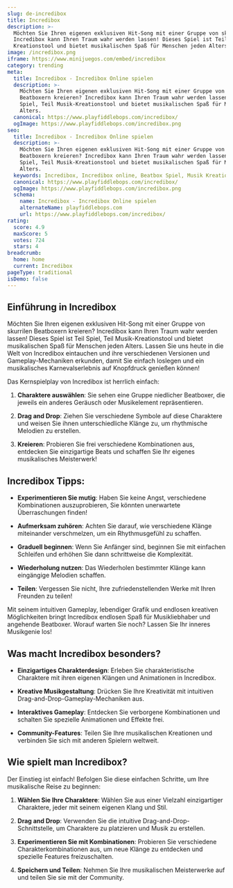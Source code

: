 ```yaml
---
slug: de-incredibox
title: Incredibox
description: >-
  Möchten Sie Ihren eigenen exklusiven Hit-Song mit einer Gruppe von skurrilen Beatboxern kreieren?
  Incredibox kann Ihren Traum wahr werden lassen! Dieses Spiel ist Teil Spiel, Teil Musik-
  Kreationstool und bietet musikalischen Spaß für Menschen jeden Alters.
image: /incredibox.png
iframe: https://www.minijuegos.com/embed/incredibox
category: trending
meta:
  title: Incredibox - Incredibox Online spielen
  description: >-
    Möchten Sie Ihren eigenen exklusiven Hit-Song mit einer Gruppe von skurrilen
    Beatboxern kreieren? Incredibox kann Ihren Traum wahr werden lassen! Dieses Spiel ist Teil
    Spiel, Teil Musik-Kreationstool und bietet musikalischen Spaß für Menschen jeden
    Alters.
  canonical: https://www.playfiddlebops.com/incredibox/
  ogImage: https://www.playfiddlebops.com/incredibox.png
seo:
  title: Incredibox - Incredibox Online spielen
  description: >-
    Möchten Sie Ihren eigenen exklusiven Hit-Song mit einer Gruppe von skurrilen
    Beatboxern kreieren? Incredibox kann Ihren Traum wahr werden lassen! Dieses Spiel ist Teil
    Spiel, Teil Musik-Kreationstool und bietet musikalischen Spaß für Menschen jeden
    Alters.
  keywords: Incredibox, Incredibox online, Beatbox Spiel, Musik Kreation
  canonical: https://www.playfiddlebops.com/incredibox/
  ogImage: https://www.playfiddlebops.com/incredibox.png
  schema:
    name: Incredibox - Incredibox Online spielen
    alternateName: playfiddlebops.com
    url: https://www.playfiddlebops.com/incredibox/
rating:
  score: 4.9
  maxScore: 5
  votes: 724
  stars: 4
breadcrumb:
  home: home
  current: Incredibox
pageType: traditional
isDemo: false
---
```


## Einführung in Incredibox

Möchten Sie Ihren eigenen exklusiven Hit-Song mit einer Gruppe von skurrilen Beatboxern kreieren? Incredibox kann Ihren Traum wahr werden lassen! Dieses Spiel ist Teil Spiel, Teil Musik-Kreationstool und bietet musikalischen Spaß für Menschen jeden Alters. Lassen Sie uns heute in die Welt von Incredibox eintauchen und ihre verschiedenen Versionen und Gameplay-Mechaniken erkunden, damit Sie einfach loslegen und ein musikalisches Karnevalserlebnis auf Knopfdruck genießen können!

Das Kernspielplay von Incredibox ist herrlich einfach:

1. **Charaktere auswählen**: Sie sehen eine Gruppe niedlicher Beatboxer, die jeweils ein anderes Geräusch oder Musikelement repräsentieren.

1. **Drag and Drop**: Ziehen Sie verschiedene Symbole auf diese Charaktere und weisen Sie ihnen unterschiedliche Klänge zu, um rhythmische Melodien zu erstellen.

1. **Kreieren**: Probieren Sie frei verschiedene Kombinationen aus, entdecken Sie einzigartige Beats und schaffen Sie Ihr eigenes musikalisches Meisterwerk!

## Incredibox Tipps:

- **Experimentieren Sie mutig**: Haben Sie keine Angst, verschiedene Kombinationen auszuprobieren, Sie könnten unerwartete Überraschungen finden!

- **Aufmerksam zuhören**: Achten Sie darauf, wie verschiedene Klänge miteinander verschmelzen, um ein Rhythmusgefühl zu schaffen.

- **Graduell beginnen**: Wenn Sie Anfänger sind, beginnen Sie mit einfachen Schleifen und erhöhen Sie dann schrittweise die Komplexität.

- **Wiederholung nutzen**: Das Wiederholen bestimmter Klänge kann eingängige Melodien schaffen.

- **Teilen**: Vergessen Sie nicht, Ihre zufriedenstellenden Werke mit Ihren Freunden zu teilen!

Mit seinem intuitiven Gameplay, lebendiger Grafik und endlosen kreativen Möglichkeiten bringt Incredibox endlosen Spaß für Musikliebhaber und angehende Beatboxer. Worauf warten Sie noch? Lassen Sie Ihr inneres Musikgenie los!

## Was macht Incredibox besonders?

- **Einzigartiges Charakterdesign**: Erleben Sie charakteristische Charaktere mit ihren eigenen Klängen und Animationen in Incredibox.

- **Kreative Musikgestaltung**: Drücken Sie Ihre Kreativität mit intuitiven Drag-and-Drop-Gameplay-Mechaniken aus.

- **Interaktives Gameplay**: Entdecken Sie verborgene Kombinationen und schalten Sie spezielle Animationen und Effekte frei.

- **Community-Features**: Teilen Sie Ihre musikalischen Kreationen und verbinden Sie sich mit anderen Spielern weltweit.

## Wie spielt man Incredibox?

Der Einstieg ist einfach! Befolgen Sie diese einfachen Schritte, um Ihre musikalische Reise zu beginnen:

1. **Wählen Sie Ihre Charaktere**: Wählen Sie aus einer Vielzahl einzigartiger Charaktere, jeder mit seinem eigenen Klang und Stil.

1. **Drag and Drop**: Verwenden Sie die intuitive Drag-and-Drop-Schnittstelle, um Charaktere zu platzieren und Musik zu erstellen.

1. **Experimentieren Sie mit Kombinationen**: Probieren Sie verschiedene Charakterkombinationen aus, um neue Klänge zu entdecken und spezielle Features freizuschalten.

1. **Speichern und Teilen**: Nehmen Sie Ihre musikalischen Meisterwerke auf und teilen Sie sie mit der Community.